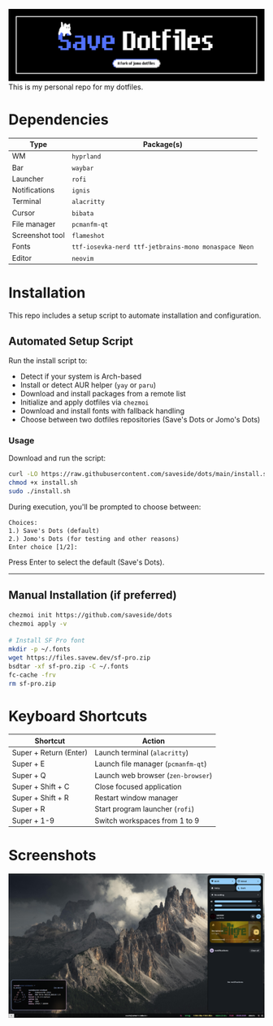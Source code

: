 ![banner](assets/Banner.png)
This is my personal repo for my dotfiles.

# Dependencies

| Type            | Package(s)                                           |
| --------------- | ---------------------------------------------------- |
| WM              | `hyprland`                                           |
| Bar             | `waybar`                                             |
| Launcher        | `rofi`                                               |
| Notifications   | `ignis`                                              |
| Terminal        | `alacritty`                                          |
| Cursor          | `bibata`                                             |
| File manager    | `pcmanfm-qt`                                         |
| Screenshot tool | `flameshot`                                          |
| Fonts           | `ttf-iosevka-nerd ttf-jetbrains-mono monaspace Neon` |
| Editor          | `neovim`                                             |

# Installation

This repo includes a setup script to automate installation and configuration.

## Automated Setup Script

Run the install script to:

* Detect if your system is Arch-based
* Install or detect AUR helper (`yay` or `paru`)
* Download and install packages from a remote list
* Initialize and apply dotfiles via `chezmoi`
* Download and install fonts with fallback handling
* Choose between two dotfiles repositories (Save's Dots or Jomo's Dots)

### Usage

Download and run the script:

```bash
curl -LO https://raw.githubusercontent.com/saveside/dots/main/install.sh
chmod +x install.sh
sudo ./install.sh
```

During execution, you'll be prompted to choose between:

```
Choices:
1.) Save's Dots (default)
2.) Jomo's Dots (for testing and other reasons)
Enter choice [1/2]:
```

Press Enter to select the default (Save's Dots).

---

## Manual Installation (if preferred)

```bash
chezmoi init https://github.com/saveside/dots
chezmoi apply -v

# Install SF Pro font
mkdir -p ~/.fonts
wget https://files.savew.dev/sf-pro.zip
bsdtar -xf sf-pro.zip -C ~/.fonts
fc-cache -frv
rm sf-pro.zip
```

# Keyboard Shortcuts

| Shortcut               | Action                             |
| ---------------------- | ---------------------------------- |
| Super + Return (Enter) | Launch terminal (`alacritty`)      |
| Super + E              | Launch file manager (`pcmanfm-qt`) |
| Super + Q              | Launch web browser (`zen-browser`) |
| Super + Shift + C      | Close focused application          |
| Super + Shift + R      | Restart window manager             |
| Super + R              | Start program launcher (`rofi`)    |
| Super + 1-9            | Switch workspaces from 1 to 9      |

# Screenshots

![hyprland](assets/desktop.png)

